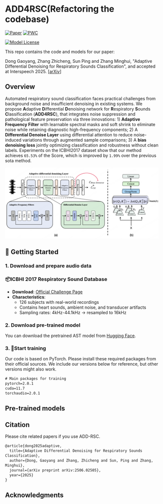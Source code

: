 # ADD4RSC(Refactoring the codebase)
[![Paper](https://img.shields.io/badge/arXiv-2506.02505-red.svg?style=flat)](https://arxiv.org/abs/2506.02505)
[![PWC](https://img.shields.io/endpoint.svg?url=https://paperswithcode.com/badge/adaptive-differential-denoising-for/audio-classification-on-icbhi-respiratory)](https://paperswithcode.com/sota/audio-classification-on-icbhi-respiratory?p=adaptive-differential-denoising-for)

[![Model License](https://img.shields.io/badge/Model_License-Apache_2.0-olive)](https://opensource.org/licenses/Apache-2.0)

This repo contains the code and models for our paper: 

Dong Gaoyang, Zhang Zhicheng, Sun Ping and Zhang Minghui, "Adaptive Differential Denoising for Respiratory Sounds Classification", and accepted at Interspeech 2025.
[[arXiv](https://arxiv.org/pdf/2506.02505)]


## Overview
Automated respiratory sound classification faces practical challenges from background noise and insufficient denoising in existing systems. We propose **A**daptive **D**ifferential **D**enoising network for **R**espiratory **S**ounds **C**lassification (**ADD4RSC**), that integrates noise suppression and pathological feature preservation via three innovations: 1) **Adaptive Frequency Filter** with learnable spectral masks and soft shrink to eliminate noise while retaining diagnostic high-frequency components; 2) A **Differential Denoise Layer** using differential attention to reduce noise-induced variations through augmented sample comparisons; 3) A **bias denoising loss** jointly optimizing classification and robustness without clean labels. Experiments on the ICBHI2017 dataset show that our method achieves `65.53%` of the Score, which is improved by `1.99%` over the previous sota method.

<p align="center">
  <img src="fig_0216.png" alt="ADD4RSC model architecture" width="600"/>
</p>


## 🚀 Getting Started



### 1. Download and prepare audio data
### 📦ICBHI 2017 Respiratory Sound Database
- **Download**: [Official Challenge Page](https://bhichallenge.med.auth.gr/ICBHI_2017_Challenge)
- **Characteristics**:
  - 126 subjects with real-world recordings
  - Contains heart sounds, ambient noise, and transducer artifacts
  - Sampling rates: 4kHz-44.1kHz → resampled to 16kHz


### 2. Download pre-trained model
You can download the pretrained AST model from [Hugging Face](https://huggingface.co/MIT/ast-finetuned-audioset-10-10-0.4593).


### 3. 🧠Start training
Our code is based on PyTorch. Please install these required packages from their official sources. We include our versions below for reference, but other versions might also work.

```
# Main packages for training
pytorch=2.0.1
cuda=11.7
torchaudio=2.0.1
```



## Pre-trained models




## Citation

Please cite related papers if you use ADD-RSC.

```
@article{dong2025adaptive,
  title={Adaptive Differential Denoising for Respiratory Sounds Classification},
  author={Dong, Gaoyang and Zhang, Zhicheng and Sun, Ping and Zhang, Minghui},
  journal={arXiv preprint arXiv:2506.02505},
  year={2025}
}

```

## Acknowledgments

